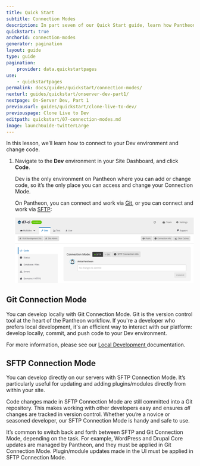 ```yaml
---
title: Quick Start
subtitle: Connection Modes
description: In part seven of our Quick Start guide, learn how Pantheon users take advantage of Git and SFTP mode to develop their sites.
quickstart: true
anchorid: connection-modes
generator: pagination
layout: guide
type: guide
pagination:
    provider: data.quickstartpages
use:
    - quickstartpages
permalink: docs/guides/quickstart/connection-modes/
nexturl: guides/quickstart/onserver-dev-part1/
nextpage: On-Server Dev, Part 1
previousurl: guides/quickstart/clone-live-to-dev/
previouspage: Clone Live to Dev
editpath: quickstart/07-connection-modes.md
image: launchGuide-twitterLarge
---
```


In this lesson, we’ll learn how to connect to your Dev environment and change code.

1. Navigate to the **<span class="glyphicons glyphicons-wrench" aria-hidden="true"></span> Dev** environment in your Site Dashboard, and click **<span class="glyphicons glyphicons-embed-close" aria-hidden="true"></span> Code**.

    <Alert title="Note" type="info">
    Dev is the only environment on Pantheon where you can add or change code, so it’s the only place you can access and change your Connection Mode.
    </Alert>

    On Pantheon, you can connect and work via [Git](/docs/git/), or you can connect and work via [SFTP](/docs/sftp/):

    ![Connection Modes](/source/docs/assets/images/dashboard/connection-mode-sftp.png)

## Git Connection Mode

You can develop locally with Git Connection Mode. Git is the version control tool at the heart of the Pantheon workflow. If you're a developer who prefers local development, it's an efficient way to interact with our platform: develop locally, commit, and push code to your Dev environment.

For more information, please see our [Local Development <span class="glyphicons glyphicons-new-window-alt"></span>](/docs/local-development/) documentation.

## SFTP Connection Mode

You can develop directly on our servers with SFTP Connection Mode. It’s particularly useful for updating and adding plugins/modules directly from within your site.

Code changes made in SFTP Connection Mode are still committed into a Git repository. This makes working with other developers easy and ensures _all_ changes are tracked in version control. Whether you’re a novice or seasoned developer, our SFTP Connection Mode is handy and safe to use.

<Alert title="Note" type="info">
It’s common to switch back and forth between SFTP and Git Connection Mode, depending on the task. For example, WordPress and Drupal Core updates are managed by Pantheon, and they must be applied in Git Connection Mode. Plugin/module updates made in the UI must be applied in SFTP Connection Mode.
</Alert>
